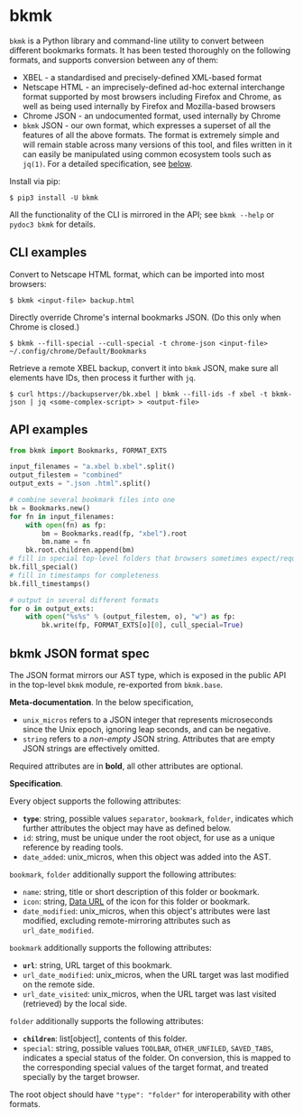 # bkmk

`bkmk` is a Python library and command-line utility to convert between
different bookmarks formats. It has been tested thoroughly on the following
formats, and supports conversion between any of them:

- XBEL - a standardised and precisely-defined XML-based format
- Netscape HTML - an imprecisely-defined ad-hoc external interchange format
  supported by most browsers including Firefox and Chrome, as well as being
  used internally by Firefox and Mozilla-based browsers
- Chrome JSON - an undocumented format, used internally by Chrome
- `bkmk` JSON - our own format, which expresses a superset of all the features
  of all the above formats. The format is extremely simple and will remain
  stable across many versions of this tool, and files written in it can easily
  be manipulated using common ecosystem tools such as `jq(1)`. For a detailed
  specification, see [below](#bkmk-json-format-spec).

Install via pip:

~~~~
$ pip3 install -U bkmk
~~~~

All the functionality of the CLI is mirrored in the API; see `bkmk --help` or
`pydoc3 bkmk` for details.

## CLI examples

Convert to Netscape HTML format, which can be imported into most browsers:

~~~~
$ bkmk <input-file> backup.html
~~~~

Directly override Chrome's internal bookmarks JSON. (Do this only when Chrome is closed.)

~~~~
$ bkmk --fill-special --cull-special -t chrome-json <input-file> ~/.config/chrome/Default/Bookmarks
~~~~

Retrieve a remote XBEL backup, convert it into `bkmk` JSON, make sure all elements have IDs, then process it further with `jq`.

~~~~
$ curl https://backupserver/bk.xbel | bkmk --fill-ids -f xbel -t bkmk-json | jq <some-complex-script> > <output-file>
~~~~

## API examples

```python
from bkmk import Bookmarks, FORMAT_EXTS

input_filenames = "a.xbel b.xbel".split()
output_filestem = "combined"
output_exts = ".json .html".split()

# combine several bookmark files into one
bk = Bookmarks.new()
for fn in input_filenames:
    with open(fn) as fp:
        bm = Bookmarks.read(fp, "xbel").root
        bm.name = fn
    bk.root.children.append(bm)
# fill in special top-level folders that browsers sometimes expect/require when importing
bk.fill_special()
# fill in timestamps for completeness
bk.fill_timestamps()

# output in several different formats
for o in output_exts:
    with open("%s%s" % (output_filestem, o), "w") as fp:
        bk.write(fp, FORMAT_EXTS[o][0], cull_special=True)
```

## bkmk JSON format spec

The JSON format mirrors our AST type, which is exposed in the public API in the
top-level `bkmk` module, re-exported from `bkmk.base`.

**Meta-documentation**. In the below specification,

* `unix_micros` refers to a JSON integer that represents microseconds since the
  Unix epoch, ignoring leap seconds, and can be negative.
* `string` refers to a *non-empty* JSON string. Attributes that are empty JSON
  strings are effectively omitted.

Required attributes are in **bold**, all other attributes are optional.

**Specification**.

Every object supports the following attributes:

* **`type`**: string, possible values `separator`, `bookmark`, `folder`,
  indicates which further attributes the object may have as defined below.
* `id`: string, must be unique under the root object, for use as a unique
  reference by reading tools.
* `date_added`: unix_micros, when this object was added into the AST.

`bookmark`, `folder` additionally support the following attributes:

* `name`: string, title or short description of this folder or bookmark.
* `icon`: string, [Data URL](https://developer.mozilla.org/en-US/docs/Web/HTTP/Basics_of_HTTP/Data_URLs)
  of the icon for this folder or bookmark.
* `date_modified`: unix_micros, when this object's attributes were last
  modified, excluding remote-mirroring attributes such as `url_date_modified`.

`bookmark` additionally supports the following attributes:

* **`url`**: string, URL target of this bookmark.
* `url_date_modified`: unix_micros, when the URL target was last modified on the remote side.
* `url_date_visited`: unix_micros, when the URL target was last visited (retrieved) by the local side.

`folder` additionally supports the following attributes:

* **`children`**: list[object], contents of this folder.
* `special`: string, possible values `TOOLBAR`, `OTHER_UNFILED`, `SAVED_TABS`,
  indicates a special status of the folder. On conversion, this is mapped to
  the corresponding special values of the target format, and treated specially
  by the target browser.

The root object should have `"type": "folder"` for interoperability with other
formats.
